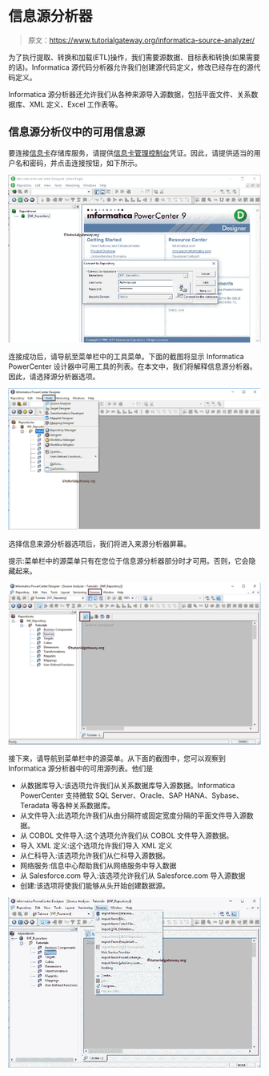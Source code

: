 # 信息源分析器

> 原文：<https://www.tutorialgateway.org/informatica-source-analyzer/>

为了执行提取、转换和加载(ETL)操作，我们需要源数据、目标表和转换(如果需要的话)。Informatica 源代码分析器允许我们创建源代码定义，修改已经存在的源代码定义。

Informatica 源分析器还允许我们从各种来源导入源数据，包括平面文件、关系数据库、XML 定义、Excel 工作表等。

## 信息源分析仪中的可用信息源

要连接[信息卡](https://www.tutorialgateway.org/informatica/)存储库服务，请提供[信息卡管理控制台](https://www.tutorialgateway.org/informatica-admin-console/)凭证。因此，请提供适当的用户名和密码，并点击连接按钮，如下所示。

![Informatica Source Analyzer 0](img/94f8d80d63361b2bfd960a0a92f0d45f.png)

连接成功后，请导航至菜单栏中的工具菜单。下面的截图将显示 Informatica PowerCenter 设计器中可用工具的列表。在本文中，我们将解释信息源分析器。因此，请选择源分析器选项。

![Informatica Source Analyzer 0.1](img/48e6f1525f3d098da4978b89481015b8.png)

选择信息来源分析器选项后，我们将进入来源分析器屏幕。

提示:菜单栏中的源菜单只有在您位于信息源分析器部分时才可用。否则，它会隐藏起来。

![Informatica Source Analyzer 1](img/fde82b4f78b3edea8d49bc5b13bf2795.png)

接下来，请导航到菜单栏中的源菜单。从下面的截图中，您可以观察到 Informatica 源分析器中的可用源列表。他们是

*   从数据库导入:该选项允许我们从关系数据库导入源数据。Informatica PowerCenter 支持微软 SQL Server、Oracle、SAP HANA、Sybase、Teradata 等各种关系数据库。
*   从文件导入:此选项允许我们从由分隔符或固定宽度分隔的平面文件导入源数据。
*   从 COBOL 文件导入:这个选项允许我们从 COBOL 文件导入源数据。
*   导入 XML 定义:这个选项允许我们导入 XML 定义
*   从仁科导入:该选项允许我们从仁科导入源数据。
*   网络服务:信息中心帮助我们从网络服务中导入数据
*   从 Salesforce.com 导入:该选项允许我们从 Salesforce.com 导入源数据
*   创建:该选项将使我们能够从头开始创建数据源。

![Informatica Source Analyzer 2](img/7e5eb7d95508b7bd45f12491b1c1740a.png)